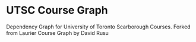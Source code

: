 UTSC Course Graph
==================

Dependency Graph for University of Toronto Scarborough Courses.
Forked from Laurier Course Graph by David Rusu
